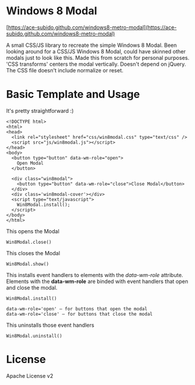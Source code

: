 Windows 8 Modal
====================

[https://ace-subido.github.com/windows8-metro-modal](https://ace-subido.github.com/windows8-metro-modal)

A small CSS/JS library to recreate the simple Windows 8 Modal. Been looking around for a CSS/JS Windows 8 Modal, could have skinned other modals just to look like this. Made this from scratch for personal purposes. 'CSS transforms' centers the modal vertically. Doesn't depend on jQuery. The CSS file doesn't include normalize or reset.

Basic Template and Usage
====================

It's pretty straightforward :)

    <!DOCTYPE html>
    <html>
    <head>
      <link rel="stylesheet" href="css/win8modal.css" type="text/css" />
      <script src="js/win8modal.js"></script>
    </head>
    <body>
      <button type="button" data-wm-role="open">
        Open Modal
      </button>

      <div class="win8modal">
        <button type="button" data-wm-role="close">Close Modal</button>
      </div>     
      <div class='win8modal-cover'></div>
      <script type="text/javascript">
        Win8Modal.install();
      </script>    
    </body>
    </html>

This opens the Modal

    Win8Modal.close()

This closes the Modal

    Win8Modal.show()

This installs event handlers to elements with the _data-wm-role_ attribute. Elements with the <strong>data-wm-role</strong> are binded with event handlers that open and close the modal. 

    Win8Modal.install()

    data-wm-role='open' — for buttons that open the modal
    data-wm-role='close' — for buttons that close the modal

This uninstalls those event handlers
		
    Win8Modal.uninstall()

License
====================
Apache License v2
